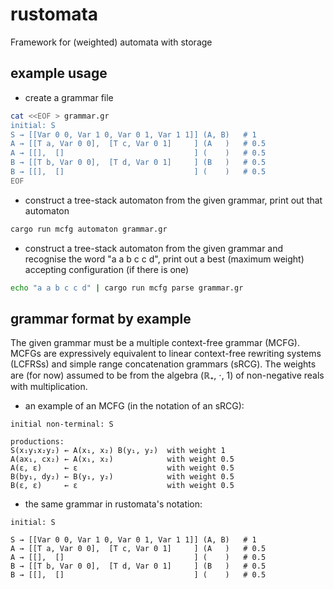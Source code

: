 # rustomata
Framework for (weighted) automata with storage

## example usage
* create a grammar file
```bash
cat <<EOF > grammar.gr
initial: S
S → [[Var 0 0, Var 1 0, Var 0 1, Var 1 1]] (A, B)   # 1
A → [[T a, Var 0 0],  [T c, Var 0 1]     ] (A   )   # 0.5
A → [[],  []                             ] (    )   # 0.5
B → [[T b, Var 0 0],  [T d, Var 0 1]     ] (B   )   # 0.5
B → [[],  []                             ] (    )   # 0.5
EOF
```
* construct a tree-stack automaton from the given grammar,
print out that automaton
```bash
cargo run mcfg automaton grammar.gr
```
* construct a tree-stack automaton from the given grammar and recognise the word "a a b c c d",
print out a best (maximum weight) accepting configuration (if there is one)
```bash
echo "a a b c c d" | cargo run mcfg parse grammar.gr
```

## grammar format by example
The given grammar must be a multiple context-free grammar (MCFG).
MCFGs are expressively equivalent to linear context-free rewriting systems (LCFRSs) and simple range concatenation grammars (sRCG).
The weights are (for now) assumed to be from the algebra (ℝ₊, ⋅, 1) of non-negative reals with multiplication.

* an example of an MCFG (in the notation of an sRCG):
```
initial non-terminal: S

productions:
S(x₁y₁x₂y₂) ← A(x₁, x₂) B(y₁, y₂)  with weight 1
A(ax₁, cx₂) ← A(x₁, x₂)            with weight 0.5
A(ε, ε)     ← ε                    with weight 0.5
B(by₁, dy₂) ← B(y₁, y₂)            with weight 0.5
B(ε, ε)     ← ε                    with weight 0.5
```

* the same grammar in rustomata's notation:
```
initial: S

S → [[Var 0 0, Var 1 0, Var 0 1, Var 1 1]] (A, B)   # 1
A → [[T a, Var 0 0],  [T c, Var 0 1]     ] (A   )   # 0.5
A → [[],  []                             ] (    )   # 0.5
B → [[T b, Var 0 0],  [T d, Var 0 1]     ] (B   )   # 0.5
B → [[],  []                             ] (    )   # 0.5
```
